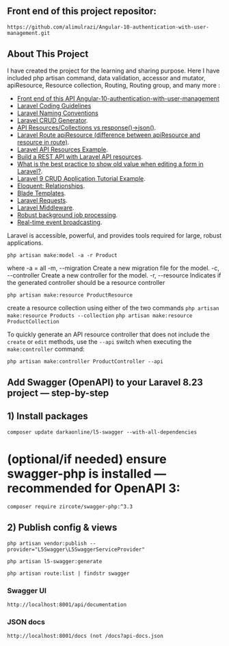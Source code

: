 
## Front end of this project repositor:

`https://github.com/alimulrazi/Angular-10-authentication-with-user-management.git`

## About This Project

I have created the project for the learning and sharing purpose. Here I have included php artisan command, data validation, accessor and mutator, apiResource, Resource collection, Routing, Routing group, and many more :

- [Front end of this API Angular-10-authentication-with-user-management](https://github.com/alimulrazi/Angular-10-authentication-with-user-management)
- [Laravel Coding Guidelines](https://xqsit.github.io/laravel-coding-guidelines/docs/naming-conventions/)
- [Laravel Naming Conventions](https://webdevetc.com/blog/laravel-naming-conventions/)
- [Laravel CRUD Generator](https://github.com/misterdebug/crud-generator-laravel).
- [API Resources/Collections vs response()->json()](https://laracasts.com/discuss/channels/laravel/api-resourcescollections-vs-response-json).
- [Laravel Route apiResource (difference between apiResource and resource in route)](https://stackoverflow.com/questions/54721576/laravel-route-apiresource-difference-between-apiresource-and-resource-in-route).
- [Laravel API Resources Example](https://dev.to/dalelantowork/laravel-8-api-resources-for-beginners-2cpa).
- [Build a REST API with Laravel API resources](https://pusher.com/blog/build-rest-api-laravel-api-resources/).
- [What is the best practice to show old value when editing a form in Laravel?](https://stackoverflow.com/questions/38461677/what-is-the-best-practice-to-show-old-value-when-editing-a-form-in-laravel).
- [Laravel 9 CRUD Application Tutorial Example](https://www.itsolutionstuff.com/post/laravel-9-crud-application-tutorial-exampleexample.html).
- [Eloquent: Relationships](https://laravel.com/docs/9.x/eloquent-relationships#has-many-through).
- [Blade Templates](https://laravel.com/docs/9.x/blade).
- [Laravel Requests](https://laravel.com/docs/9.x/requests).
- [Laravel Middleware](https://laravel.com/docs/10.x/middleware).
- [Robust background job processing](https://laravel.com/docs/queues).
- [Real-time event broadcasting](https://laravel.com/docs/broadcasting).

Laravel is accessible, powerful, and provides tools required for large, robust applications.

`php artisan make:model -a -r Product`

where -a = all
-m, --migration Create a new migration file for the model.
-c, --controller Create a new controller for the model.
-r, --resource Indicates if the generated controller should be a resource controller

`php artisan make:resource ProductResource`

create a resource collection using either of the two commands
`php artisan make:resource Products --collection`
`php artisan make:resource ProductCollection`

To quickly generate an API resource controller that does not include the `create` or `edit` methods, use the `--api` switch when executing the `make:controller` command:

`php artisan make:controller ProductController --api`

## Add Swagger (OpenAPI) to your Laravel 8.23 project — step-by-step

## 1) Install packages

`composer update darkaonline/l5-swagger --with-all-dependencies`
# (optional/if needed) ensure swagger-php is installed — recommended for OpenAPI 3:
`composer require zircote/swagger-php:^3.3`

## 2) Publish config & views

`php artisan vendor:publish --provider="L5Swagger\L5SwaggerServiceProvider"`

`php artisan l5-swagger:generate`

`php artisan route:list | findstr swagger`

### Swagger UI
`http://localhost:8001/api/documentation`

### JSON docs
`http://localhost:8001/docs (not /docs?api-docs.json`
